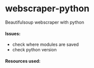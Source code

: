 # webscraper-python
Beautifulsoup webscraper with python


<h4>Issues:</h4>
<ul>
  <li>check where modules are saved</li>
  <li>check python version</li>
</ul>

<h4>Resources used:</h4>
